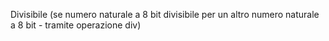 Divisibile (se numero naturale a 8 bit divisibile per un altro numero naturale a 8 bit - tramite operazione div)
